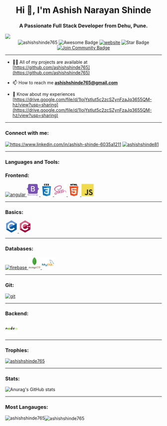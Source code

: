 <h1 align="center">Hi 👋, I'm Ashish Narayan Shinde</h1>
<h3 align="center">A Passionate Full Stack Developer from Dehu, Pune.</h3>

   <img src="https://user-images.githubusercontent.com/85614208/169639095-daf85cc0-36fa-44ea-9b68-caca4cee90a5.png" width="1200px" heigth="100px">


<div align="center">
   
   <img src="https://komarev.com/ghpvc/?username=ashishshinde765&label=Profile%20views&color=0e75b6&style=flat" alt="ashishshinde765" /> 
<img src="https://cdn.rawgit.com/sindresorhus/awesome/d7305f38d29fed78fa85652e3a63e154dd8e8829/media/badge.svg" alt="Awesome Badge"/>
<a href="https://github.com/ashishshinde765"><img src="https://img.shields.io/static/v1?label=&labelColor=505050&message=Github&color=%230076D6&style=flat&logo=google-chrome&logoColor=%230076D6" alt="website"/></a>
<!-- <img src="http://hits.dwyl.com/abhisheknaiidu/awesome-github-profile-readme.svg" alt="Hits Badge"/> -->
<img src="https://img.shields.io/static/v1?label=%F0%9F%8C%9F&message=If%20Useful&style=style=flat&color=BC4E99" alt="Star Badge"/>
<a href="https://www.linkedin.com/in/ashish-shinde-6035a1211"><img src="https://img.shields.io/discord/733027681184251937.svg?style=flat&label=Linkedin&color=7289DA" alt="Join Community Badge"/></a>
   
   
<hr>
   </div>
  




- 👨‍💻 All of my projects are available at [https://github.com/ashishshinde765](https://github.com/ashishshinde765)

- 📫 How to reach me **ashishshinde765@gmail.com**

- 📄 Know about my experiences [https://drive.google.com/file/d/1lojYstIut5c2zcSZynFzaJq3655QM-hz/view?usp=sharing](https://drive.google.com/file/d/1lojYstIut5c2zcSZynFzaJq3655QM-hz/view?usp=sharing)
<hr>
<h3 align="left">Connect with me:</h3>
<p align="left">
<a href="https://www.linkedin.com/in/ashish-shinde-6035a1211" target="blank"><img align="center" src="https://raw.githubusercontent.com/rahuldkjain/github-profile-readme-generator/master/src/images/icons/Social/linked-in-alt.svg" alt="https://www.linkedin.com/in/ashish-shinde-6035a1211" height="30" width="40" /></a>
<a href="https://instagram.com/ashishshinde81" target="blank"><img align="center" src="https://raw.githubusercontent.com/rahuldkjain/github-profile-readme-generator/master/src/images/icons/Social/instagram.svg" alt="ashishshinde81" height="30" width="50" /></a>
</p>
<hr>
<h3 align="left">Languages and Tools:</h3>
<h3 align="left">Frontend:</h3>
<p align="left"> <a href="https://angular.io" target="_blank" rel="noreferrer"> <img src="https://angular.io/assets/images/logos/angular/angular.svg" alt="angular" width="40" height="40"/> </a> <a href="https://getbootstrap.com" target="_blank" rel="noreferrer"> <img src="https://raw.githubusercontent.com/devicons/devicon/master/icons/bootstrap/bootstrap-plain-wordmark.svg" alt="bootstrap" width="40" height="40"/> </a>
   <a href="https://www.w3schools.com/css/" target="_blank" rel="noreferrer"> <img src="https://raw.githubusercontent.com/devicons/devicon/master/icons/css3/css3-original-wordmark.svg" alt="css3" width="40" height="40"/> </a>
  <a href="https://sass-lang.com" target="_blank" rel="noreferrer"> <img src="https://raw.githubusercontent.com/devicons/devicon/master/icons/sass/sass-original.svg" alt="sass" width="40" height="40"/> </a>
  <a href="https://www.w3.org/html/" target="_blank" rel="noreferrer"> <img src="https://raw.githubusercontent.com/devicons/devicon/master/icons/html5/html5-original-wordmark.svg" alt="html5" width="40" height="40"/> </a> 
  <a href="https://developer.mozilla.org/en-US/docs/Web/JavaScript" target="_blank" rel="noreferrer"> <img src="https://raw.githubusercontent.com/devicons/devicon/master/icons/javascript/javascript-original.svg" alt="javascript" width="40" height="40"/> </a>
  <hr>
  <h3 align="left">Basics:</h3>
  <a href="https://www.cprogramming.com/" target="_blank" rel="noreferrer"> <img src="https://raw.githubusercontent.com/devicons/devicon/master/icons/c/c-original.svg" alt="c" width="40" height="40"/> </a> <a href="https://www.w3schools.com/cpp/" target="_blank" rel="noreferrer"> <img src="https://raw.githubusercontent.com/devicons/devicon/master/icons/cplusplus/cplusplus-original.svg" alt="cplusplus" width="40" height="40"/> </a>
  <hr>
  <h3 align="left">Databases:</h3>
  <a href="https://firebase.google.com/" target="_blank" rel="noreferrer"> <img src="https://www.vectorlogo.zone/logos/firebase/firebase-icon.svg" alt="firebase" width="40" height="40"/> </a> <a href="https://www.mongodb.com/" target="_blank" rel="noreferrer"> <img src="https://raw.githubusercontent.com/devicons/devicon/master/icons/mongodb/mongodb-original-wordmark.svg" alt="mongodb" width="40" height="40"/> </a>
   <a href="https://www.mysql.com/" target="_blank" rel="noreferrer"> <img src="https://raw.githubusercontent.com/devicons/devicon/master/icons/mysql/mysql-original-wordmark.svg" alt="mysql" width="40" height="40"/> </a><hr>
   <h3 align="left">Git:</h3>
    <a href="https://git-scm.com/" target="_blank" rel="noreferrer"> <img src="https://www.vectorlogo.zone/logos/git-scm/git-scm-icon.svg" alt="git" width="40" height="40"/> </a><hr>
    <h3 align="left">Backend:</h3>
   <a href="https://nodejs.org" target="_blank" rel="noreferrer"> <img src="https://raw.githubusercontent.com/devicons/devicon/master/icons/nodejs/nodejs-original-wordmark.svg" alt="nodejs" width="40" height="40"/> </a>  </p>
<hr>
<h3 align="left">Trophies:</h3>
<p align="left"> <a href="https://github.com/ryo-ma/github-profile-trophy"><img src="https://github-profile-trophy.vercel.app/?username=ashishshinde765&theme=dark_lover&margin-w=15" alt="ashishshinde765" /></a> </p>
<hr>
<h3 align="left">Stats:</h3>

![Anurag's GitHub stats](https://github-readme-stats.vercel.app/api?username=ashishshinde765&show_icons=true&theme=dark)
<hr>
<h3 align="left">Most Langauges:</h3>
<p><img align="left" src="https://github-readme-stats.vercel.app/api/top-langs?username=ashishshinde765&show_icons=true&locale=en&theme=dark" alt="ashishshinde765" /></p>

<p><img align="center" src="https://github-readme-streak-stats.herokuapp.com/?user=ashishshinde765&theme=dark" alt="ashishshinde765" /></p>
